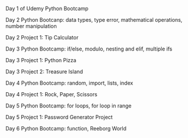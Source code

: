 Day 1 of Udemy Python Bootcamp

Day 2 Python Bootcanp: data types, type error, mathematical operations, number manipulation

Day 2 Project 1:  Tip Calculator 

Day 3 Python Bootcamp: if/else, modulo, nesting and elif, multiple ifs

Day 3 Project 1:  Python Pizza

Day 3 Project 2:  Treasure Island 

Day 4 Python Bootcamp: random, import, lists, index

Day 4 Project 1: Rock, Paper, Scissors

Day 5 Python Bootcamp: for loops, for loop in range

Day 5 Project 1: Password Generator Project

Day 6 Python Bootcamp: function, Reeborg World 

